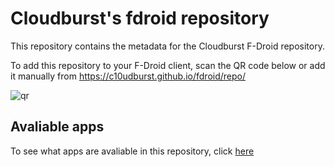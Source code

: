# Cloudburst's fdroid repository

This repository contains the metadata for the Cloudburst F-Droid repository.

To add this repository to your F-Droid client, scan the QR code below or add it manually from https://c10udburst.github.io/fdroid/repo/

![qr](https://c10udburst.github.io/fdroid/repo/index.png)

## Avaliable apps

To see what apps are avaliable in this repository, click [here](https://c10udburst.github.io/fdroid/repo/)